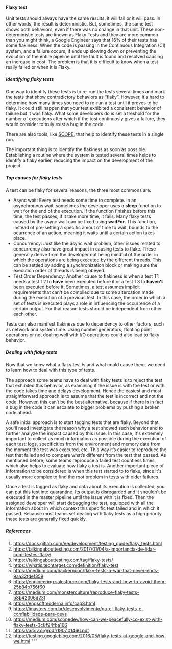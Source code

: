 #### Flaky test


Unit tests should always have the same results: it will fail or it will pass. In other words, the result is deterministic. But, sometimes, the same test shows both behaviors, even if there was no change in that unit. These non-deterministic tests are known as Flaky Tests and they are more common than you might think, a Google Engineer says that 16% of their tests has some flakiness.
When the code is passing in the Continuous Integration (CI) system, and a failure occurs, it ends up slowing down or preventing the evolution of the entire pipeline until the fault is found and resolved causing an increase in cost. The problem is that it is difficult to know when a test really failed or when it is Flaky.

##### Identifying flaky tests


One way to identify these tests is to re-run the tests several times and mark the tests that show contradictory behaviors as “flaky”. However, it's hard to determine how many times you need to re-run a test until it proves to be flaky. It could still happen that your test exhibited a consistent behavior of failure but it was flaky. What some developers do is set a treshold for the number of executions after which if the test continuosly gives a failure, they would consider to truly exist a bug in the code. 

There are also tools, like [SCOPE](https://scope.dev/), that help to identify these tests in a single run.  

The important thing is to identify the flakiness as soon as possible. Establishing a routine where the system is tested several times helps to identify a flaky earlier, reducing the impact on the development of the project.

##### Top causes for flaky tests

A test can be flaky for several reasons, the three most commons are:

*   Async wait: Every test needs some time to complete. In an asynchronous wait, sometimes the developer uses a **sleep** function to wait for the end of the execution. If the function finishes before this time, the test passes, if it take more time, it fails. Many flaky tests caused by the async wait can be fixed using **waitFor**. This function, instead of pre-setting a specific amout of time to wait, bounds to the ocurrence of an action, meaning it waits until a certain action takes place.
*   Concurrency: Just like the async wait problem, other issues related to concurrency also have great impact in causing tests to flake. These generally derive from the developer not being mindful of the order in which the operations are being executed by the different threads. This can be settled by adding a synchronization block or making sure the execution order of  threads is being obeyed.
*   Test Order Dependency: Another cause to flakiness is when a test T1 needs a test T2 to **have** been executed before it or a test T3 to **haven't** been executed before it. Sometimes, a test assumes implicit requirements that can't be complied due to some altercation made during the execution of a previous test. In this case, the order in which a set of tests is executed plays a role in influencing the occurrence of a certain output. For that reason tests should be independent from other each other.

Tests can also manifest flakiness due to dependency to other factors, such as network and system time. Using number generators, floating point operations or not dealing well with I/O operations could also lead to flaky behavior.

##### Dealing with flaky tests
Now that we know what a flaky test is and what could cause them, we need to learn how to deal with this type of tests.

The approach some teams have to deal with flaky tests is to reject the test that exhibited this behavior, as examining if the issue is with the test or with the code takes time and delays development. Hence the easiest and most straightforward approach is to assume that the test is incorrect and not the code. However, this can’t be the best alternative, because if there is in fact a bug in the code it can escalate to bigger problems by pushing a broken code ahead.

A safe initial approach is to start tagging tests that are flaky. Beyond that, you'll need investigate the reason why a test showed such behavior and to further analyze the impact caused by this issue. In this case, it's extremely important to collect as much information as possible during the execution of each test: logs, specificities from the environment and memory data from the moment the test was executed, etc. This way it’s easier to reproduce the test that failed and to compare what’s different from the test that passed. As mentioned before, some teams reproduce a failed test countless times, which also helps to evaluate how flaky a test is. Another important piece of information to be considered is when this test started to to flake, since it's usually more complex to find the root problem in tests with older failures.

Once a test is tagged as flaky and data about its execution is collected, you can put this test into quarantine. Its output is disregarded and it shouldn’t be executed in the master pipeline until the issue with it is fixed. Then the assigned developer will start debugging the test, equipped with all the information about in which context this specific test failed and in which it passed. Because most teams set dealing with flaky tests as a high priority, these tests are generally fixed quickly.

##### References

1.   https://docs.gitlab.com/ee/development/testing_guide/flaky_tests.html
2.   https://talkingabouttesting.com/2017/01/04/a-importancia-de-lidar-com-testes-flaky/
3. https://talkingabouttesting.com/tag/flaky-tests/
4. https://whatis.techtarget.com/definition/flaky-test
5. https://medium.com/hackernoon/flaky-tests-a-war-that-never-ends-9aa32fdef359
7. https://engineering.salesforce.com/flaky-tests-and-how-to-avoid-them-25b84b756f60
8. https://medium.com/monsterculture/reproduce-flaky-tests-b8b42306d23f
9. https://engsoftmoderna.info/cap8.html
10. https://imasters.com.br/desenvolvimento/qa-ci-flaky-tests-e-confiabilidade-para-devs
11. https://medium.com/scopedev/how-can-we-peacefully-co-exist-with-flaky-tests-3c8f94fba166
12. https://arxiv.org/pdf/1907.01466.pdf
13. https://testing.googleblog.com/2016/05/flaky-tests-at-google-and-how-we.html
"""